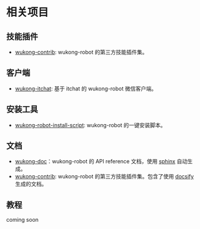 # 相关项目

## 技能插件

* [wukong-contrib](https://github.com/wzpan/wukong-contrib): wukong-robot 的第三方技能插件集。

## 客户端

* [wukong-itchat](http://github.com/wzpan/wukong-itchat): 基于 itchat 的 wukong-robot 微信客户端。

## 安装工具

* [wukong-robot-install-script](https://github.com/musistudio/wukong-robot-install-script): wukong-robot 的一键安装脚本。

## 文档

* [wukong-doc](https://github.com/wzpan/wukong-doc)：wukong-robot 的 API reference 文档，使用 [sphinx](http://sphinx-doc.org/) 自动生成。
* [wukong-contrib](https://github.com/wzpan/wukong-contrib): wukong-robot 的第三方技能插件集。包含了使用 [docsify](https://github.com/docsifyjs/docsify) 生成的文档。

## 教程

coming soon

